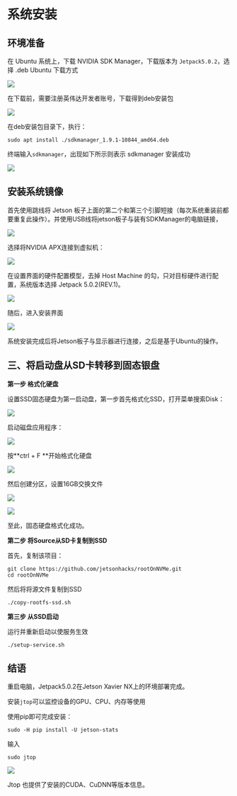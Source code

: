 # 系统安装

## 环境准备

在 Ubuntu 系统上，下载 NVIDIA SDK Manager，下载版本为 `Jetpack5.0.2`，选择 .deb Ubuntu 下载方式

![](../../figs.assets/image-20230305160208242.png)

在下载前，需要注册英伟达开发者账号，下载得到deb安装包

![](../../figs.assets/image-20230305160932958.png)

在deb安装包目录下，执行：

```shell
sudo apt install ./sdkmanager_1.9.1-10844_amd64.deb
```

终端输入`sdkmanager`，出现如下所示则表示 sdkmanager 安装成功

![](../../figs.assets/image-20230305161144693.png)

## 安装系统镜像

首先使用跳线将 Jetson 板子上面的第二个和第三个引脚短接（每次系统重装前都要重复此操作）。并使用USB线将jetson板子与装有SDKManager的电脑链接，

![](../../figs.assets/image-20230305161715728.png)

选择将NVIDIA APX连接到虚拟机：

![](../../figs.assets/image-20230305161752885.png)

在设置界面的硬件配置模型，去掉 Host Machine 的勾，只对目标硬件进行配置，系统版本选择 Jetpack 5.0.2(REV.1)。

![](../../figs.assets/image-20230305162002129.png)

随后，进入安装界面

![](../../figs.assets/image-20230305162206733.png)

系统安装完成后将Jetson板子与显示器进行连接，之后是基于Ubuntu的操作。

## 三、将启动盘从SD卡转移到固态银盘

**第一步	格式化硬盘**

设置SSD固态硬盘为第一启动盘，第一步首先格式化SSD，打开菜单搜索Disk：

![](../../figs.assets/image-20230305162506133.png)

启动磁盘应用程序：

![](../../figs.assets/image-20230305162537675.png)

按**ctrl + F **开始格式化硬盘

![](../../figs.assets/image-20230305162614137.png)

然后创建分区，设置16GB交换文件

![](../../figs.assets/image-20230305162659119.png)

![](../../figs.assets/image-20230305162709863.png)

至此，固态硬盘格式化成功。

**第二步	将Source从SD卡复制到SSD**

首先，复制该项目：

```shell
git clone https://github.com/jetsonhacks/rootOnNVMe.git
cd rootOnNVMe
```

然后将将源文件复制到SSD

```shell
./copy-rootfs-ssd.sh
```

**第三步	从SSD启动**

运行并重新启动以使服务生效

```shell
./setup-service.sh
```

## 结语

重启电脑，Jetpack5.0.2在Jetson Xavier NX上的环境部署完成。

安装`jtop`可以监控设备的GPU、CPU、内存等使用

使用pip即可完成安装：

```shell
sudo -H pip install -U jetson-stats
```

输入

```shell
sudo jtop
```

![](../../figs.assets/image-20230305163621148.png)

Jtop 也提供了安装的CUDA、CuDNN等版本信息。